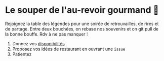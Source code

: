 Le souper de l'au-revoir gourmand 🍗 
=

Rejoignez la table des légendes pour une soirée de retrouvailles, de rires et de partage. Entre deux bouchées, on rebase nos souvenirs et on git pull de la bonne bouffe. Rdv à ne pas manquer !

1. Donnez vos [disponibilités](https://framadate.org/IpZjcJfyAGnBcqAu)
2. Proposez vos idées de restaurant en ouvrant une `issue`
3. Patientez
